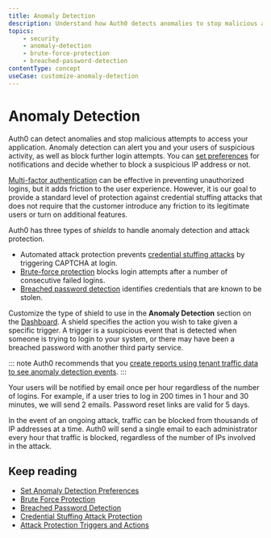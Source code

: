 ```yaml
---
title: Anomaly Detection
description: Understand how Auth0 detects anomalies to stop malicious attempts to access your application, alert you and your users of suspicious activity, and block further login attempts. 
topics:
    - security
    - anomaly-detection
    - brute-force-protection
    - breached-password-detection
contentType: concept
useCase: customize-anomaly-detection
---
```

# Anomaly Detection

Auth0 can detect anomalies and stop malicious attempts to access your application. Anomaly detection can alert you and your users of suspicious activity, as well as block further login attempts. You can [set preferences](/anomaly-detection/guides/set-anomaly-detection-preferences) for notifications and decide whether to block a suspicious IP address or not. 

[Multi-factor authentication](/mfa) can be effective in preventing unauthorized logins, but it adds friction to the user experience. 
However, it is our goal to provide a standard level of protection against credential stuffing attacks that does not require that the customer introduce any friction to its legitimate users or turn on additional features.    

Auth0 has three types of *shields* to handle anomaly detection and attack protection.  

* Automated attack protection prevents [credential stuffing attacks](/anomaly-detection/concepts/credential-stuffing) by triggering CAPTCHA at login. 
* [Brute-force protection](/anomaly-detection/concepts/brute-force-protection) blocks login attempts after a number of consecutive failed logins.
* [Breached password detection](/anomaly-detection/concepts/breached-passwords) identifies credentials that are known to be stolen.

Customize the type of shield to use in the **Anomaly Detection** section on the [Dashboard](${manage_url}/#/anomaly). A shield specifies the action you wish to take given a specific trigger. A trigger is a suspicious event that is detected when someone is trying to login to your system, or there may have been a breached password with another third party service.

::: note
Auth0 recommends that you [create reports using tenant traffic data to see anomaly detection events](/anomaly-detection/guides/view-anomaly-detection-events).
:::

Your users will be notified by email once per hour regardless of the number of logins. For example, if a user tries to log in 200 times in 1 hour and 30 minutes, we will send 2 emails. Password reset links are valid for 5 days.

In the event of an ongoing attack, traffic can be blocked from thousands of IP addresses at a time.  Auth0 will send a single email to each administrator every hour that traffic is blocked, regardless of the number of IPs involved in the attack. 

## Keep reading

* [Set Anomaly Detection Preferences](/anomaly-detection/guides/set-anomaly-detection-preferences)
* [Brute Force Protection](/anomaly-detection/concepts/brute-force-protection)
* [Breached Password Detection](/anomaly-detection/concepts/breached-passwords)
* [Credential Stuffing Attack Protection](/anomaly-detection/concepts/credential-stuffing)
* [Attack Protection Triggers and Actions](/anomaly-detection/references/attack-protection-triggers-actions)